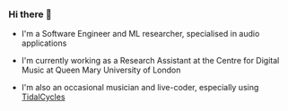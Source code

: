 ### Hi there 👋

- I'm a Software Engineer and ML researcher, specialised in audio applications

- I'm currently working as a Research Assistant at the Centre for Digital Music at Queen Mary University of London

- I'm also an occasional musician and live-coder, especially using [TidalCycles](https://tidalcycles.org/)
